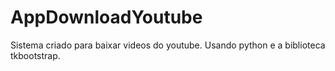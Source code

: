 # AppDownloadYoutube
Sistema criado para baixar videos do youtube. Usando python e a biblioteca tkbootstrap.
